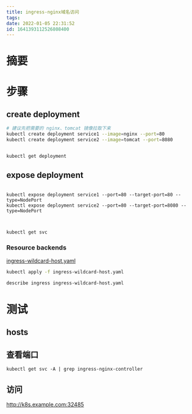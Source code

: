 ```yaml
---
title: ingress-nginx域名访问
tags: 
date: 2022-01-05 22:31:52
id: 1641393112526808400
---
```

# 摘要



# 步骤

## create deployment

```sh
# 建议先把需要的 nginx、tomcat 镜像拉取下来
kubectl create deployment service1 --image=nginx --port=80 
kubectl create deployment service2 --image=tomcat --port=8080 


kubectl get deployment 
```

## expose deployment

```

kubectl expose deployment service1 --port=80 --target-port=80 --type=NodePort 
kubectl expose deployment service2 --port=80 --target-port=8080 --type=NodePort 



kubectl get svc

```

### Resource backends

 [ingress-wildcard-host.yaml](assets/data/ingress-wildcard-host.yaml) 

```sh
kubectl apply -f ingress-wildcard-host.yaml
```



```sh
describe ingress ingress-wildcard-host.yaml
```



# 测试

## hosts



## 查看端口

```
kubectl get svc -A | grep ingress-nginx-controller
```



## 访问



http://k8s.example.com:32485















